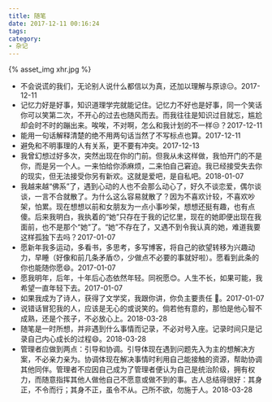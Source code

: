 ```yaml
---
title: 随笔
date: 2017-12-11 00:16:24
tags:
category:
- 杂记
---
```

{% asset_img xhr.jpg %}
* 不会说谎的我们，无论别人说什么都信以为真，还加以理解与原谅:expressionless:。2017-12-11
* 记忆力好是好事，知识道理学完就能记住。记忆力不好也是好事，同一个笑话你可以笑第二次，不开心的过去也随风而去。而我往往是知识过目就忘，尴尬却会时不时的蹦出来。唉唉，不对啊，怎么和我计划的不一样:unamused:？2017-12-11
* 能用一句话解释清楚的绝不用两句话当然了不写标点也算。2017-12-11
* 避免和不明事理的人有关系，更不要有冲突。2017-12-13
* 我曾幻想过好多次，突然出现在你的门前。但我从未这样做，我怕开门的不是你，而是另一个人。一来怕给你添麻烦，二来怕自己窘迫。我已经接受失去你的现实，但无法接受你另有新欢。这就是爱吧，是自私吧。2018-01-07
* 我越来越“佛系”了，遇到心动的人也不会那么动心了，好久不谈恋爱，偶尔谈谈，一言不合就散了。为什么这么容易就散了？因为不喜欢计较，不喜欢吵架，怕累。现在想想以前和女朋友为一点小事吵架，想想还挺有趣，也有点傻。后来我明白，我执着的“她”只存在于我的记忆里，现在的她即便出现在我面前，也不是那个“她”了。“她”不存在了，又遇不到令我认真的她，难道我要这样孤独下去吗？2017-01-07
* 愿新年我多运动，多看书，多思考，多写博客，将自己的欲望转移为兴趣动力，早睡（好像和前几条矛盾:hushed:，少做点不必要的事就好啦）。愿看到此条的你也能随你愿:smile:。2017-01-07
* 愿我明年，后年，十年后心态依然年轻。同祝愿:blush:。人生不长，如果可能，我希望一直年轻下去。2017-01-07
* 如果我成为了诗人，获得了文学奖，我跟你讲，你负主要责任 :new_moon_with_face:。2017-01-07
* 说错话冒犯我的人，应该是无心的或说笑的。倘若他有意的，那怕是他心智不成熟，还是个孩子，不必放心上。2018-03-28
* 随笔是一时所想，并非遇到什么事情而记录，不必对号入座。记录时间只是记录自己内心成长的过程:smile:。2018-03-28
* 管理者应做到两点：引导和协调。引导体现在遇到问题先入为主的想解决方案，不必亲力亲为。协调体现在解决事情时利用自己能接触的资源，帮助协调其他同伴。管理者不应因自己成为了管理者便认为自己是统治阶级，拥有权力，而随意指挥其他人做他自己不愿意或做不到的事。古人总结得很好：其身正，不令而行；其身不正，虽令不从。己所不欲，勿施于人。2018-03-28